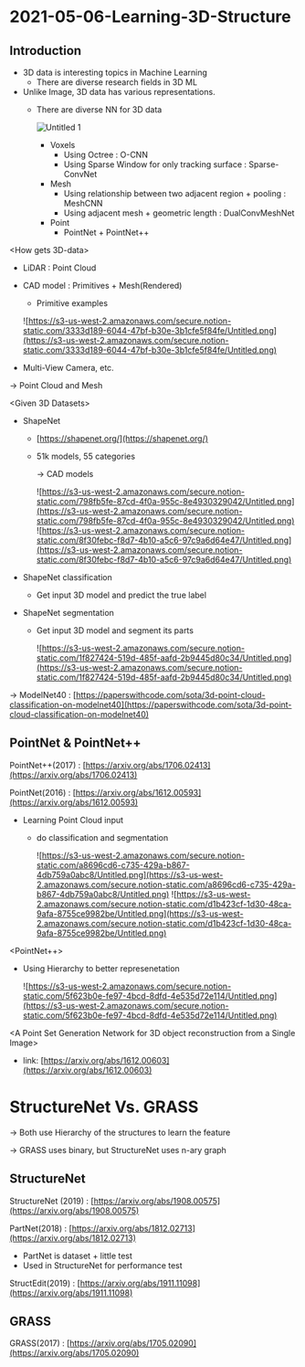 # 2021-05-06-Learning-3D-Structure

## Introduction

<backgrounds>

- 3D data is interesting topics in Machine Learning
    - There are diverse research fields in 3D ML
- Unlike Image, 3D data has various representations.
    - There are diverse NN for 3D data

        ![Untitled 1](https://user-images.githubusercontent.com/65122489/116973492-9dd7d780-acf7-11eb-801b-68321f8b00bb.png)


        - Voxels
            - Using Octree : O-CNN
            - Using Sparse Window for only tracking surface : Sparse-ConvNet
        - Mesh
            - Using relationship between two adjacent region + pooling : MeshCNN
            - Using  adjacent mesh + geometric length : DualConvMeshNet
        - Point
            - PointNet + PointNet++

<How gets 3D-data>

- LiDAR : Point Cloud
- CAD model : Primitives + Mesh(Rendered)
    - Primitive examples

    ![https://s3-us-west-2.amazonaws.com/secure.notion-static.com/3333d189-6044-47bf-b30e-3b1cfe5f84fe/Untitled.png](https://s3-us-west-2.amazonaws.com/secure.notion-static.com/3333d189-6044-47bf-b30e-3b1cfe5f84fe/Untitled.png)

- Multi-View Camera, etc.

→ Point Cloud and Mesh

<Given 3D Datasets>

- ShapeNet
    - [https://shapenet.org/](https://shapenet.org/)
    - 51k models, 55 categories

        → CAD models

        ![https://s3-us-west-2.amazonaws.com/secure.notion-static.com/798fb5fe-87cd-4f0a-955c-8e4930329042/Untitled.png](https://s3-us-west-2.amazonaws.com/secure.notion-static.com/798fb5fe-87cd-4f0a-955c-8e4930329042/Untitled.png)
        ![https://s3-us-west-2.amazonaws.com/secure.notion-static.com/8f30febc-f8d7-4b10-a5c6-97c9a6d64e47/Untitled.png](https://s3-us-west-2.amazonaws.com/secure.notion-static.com/8f30febc-f8d7-4b10-a5c6-97c9a6d64e47/Untitled.png) 

- ShapeNet classification
    - Get input 3D model and predict the true label
- ShapeNet segmentation
    - Get input 3D model and segment its parts

        ![https://s3-us-west-2.amazonaws.com/secure.notion-static.com/1f827424-519d-485f-aafd-2b9445d80c34/Untitled.png](https://s3-us-west-2.amazonaws.com/secure.notion-static.com/1f827424-519d-485f-aafd-2b9445d80c34/Untitled.png)

→ ModelNet40 : [https://paperswithcode.com/sota/3d-point-cloud-classification-on-modelnet40](https://paperswithcode.com/sota/3d-point-cloud-classification-on-modelnet40)

## PointNet & PointNet++

PointNet++(2017) : [https://arxiv.org/abs/1706.02413](https://arxiv.org/abs/1706.02413)

PointNet(2016) : [https://arxiv.org/abs/1612.00593](https://arxiv.org/abs/1612.00593)

<PointNet>

- Learning Point Cloud input
    - do classification and segmentation

        ![https://s3-us-west-2.amazonaws.com/secure.notion-static.com/a8696cd6-c735-429a-b867-4db759a0abc8/Untitled.png](https://s3-us-west-2.amazonaws.com/secure.notion-static.com/a8696cd6-c735-429a-b867-4db759a0abc8/Untitled.png)
        ![https://s3-us-west-2.amazonaws.com/secure.notion-static.com/d1b423cf-1d30-48ca-9afa-8755ce9982be/Untitled.png](https://s3-us-west-2.amazonaws.com/secure.notion-static.com/d1b423cf-1d30-48ca-9afa-8755ce9982be/Untitled.png)

<PointNet++>

- Using Hierarchy to better represenetation

    ![https://s3-us-west-2.amazonaws.com/secure.notion-static.com/5f623b0e-fe97-4bcd-8dfd-4e535d72e114/Untitled.png](https://s3-us-west-2.amazonaws.com/secure.notion-static.com/5f623b0e-fe97-4bcd-8dfd-4e535d72e114/Untitled.png)

<A Point Set Generation Network for 3D object reconstruction from a Single Image>

- link: [https://arxiv.org/abs/1612.00603](https://arxiv.org/abs/1612.00603)

# StructureNet Vs. GRASS

→ Both use Hierarchy of the structures to learn the feature

→ GRASS uses binary, but StructureNet uses n-ary graph

## StructureNet

StructureNet (2019) : [https://arxiv.org/abs/1908.00575](https://arxiv.org/abs/1908.00575)

PartNet(2018) : [https://arxiv.org/abs/1812.02713](https://arxiv.org/abs/1812.02713) 

- PartNet is dataset + little test
- Used in StructureNet for performance test

StructEdit(2019) : [https://arxiv.org/abs/1911.11098](https://arxiv.org/abs/1911.11098)

## GRASS

GRASS(2017) : [https://arxiv.org/abs/1705.02090](https://arxiv.org/abs/1705.02090)
